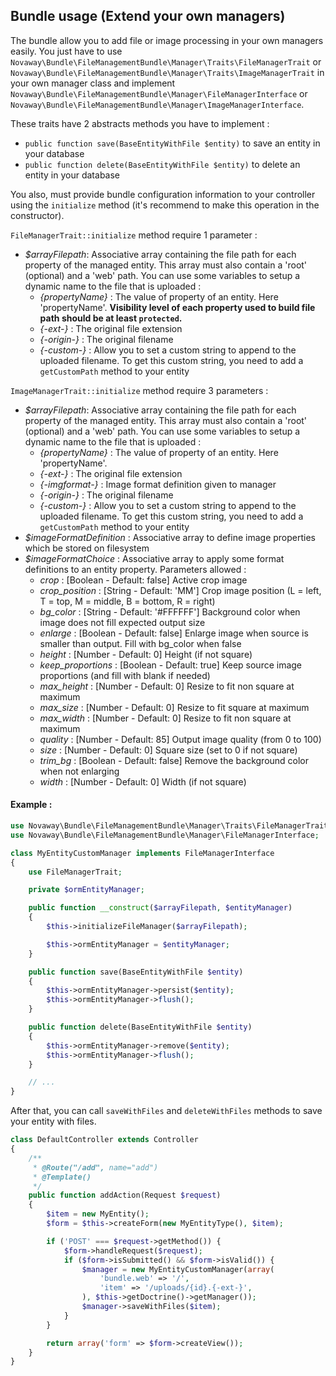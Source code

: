 ## Bundle usage (Extend your own managers)

The bundle allow you to add file or image processing in your own managers easily.
You just have to use `Novaway\Bundle\FileManagementBundle\Manager\Traits\FileManagerTrait`
or `Novaway\Bundle\FileManagementBundle\Manager\Traits\ImageManagerTrait` in your own
manager class and implement `Novaway\Bundle\FileManagementBundle\Manager\FileManagerInterface`
or `Novaway\Bundle\FileManagementBundle\Manager\ImageManagerInterface`.

These traits have 2 abstracts methods you have to implement :
* `public function save(BaseEntityWithFile $entity)` to save an entity in your database
* `public function delete(BaseEntityWithFile $entity)` to delete an entity in your database

You also, must provide bundle configuration information to your controller using the `initialize`
method (it's recommend to make this operation in the constructor).

`FileManagerTrait::initialize` method require 1 parameter :

* *$arrayFilepath*: Associative array containing the file path for each property of the managed entity. This array must
also contain a 'root' (optional) and a 'web' path. You can use some variables to setup a dynamic name to the file that is
uploaded :
    * *{propertyName}* : The value of property of an entity. Here 'propertyName'. **Visibility level of each property used to build file path should be at least `protected`.**
    * *{-ext-}* : The original file extension
    * *{-origin-}* : The original filename
    * *{-custom-}* : Allow you to set a custom string to append to the uploaded filename. To get this custom string, you need
to add a `getCustomPath` method to your entity

`ImageManagerTrait::initialize` method require 3 parameters :

* *$arrayFilepath*: Associative array containing the file path for each property of the managed entity. This array must
also contain a 'root' (optional) and a 'web' path. You can use some variables to setup a dynamic name to the file that is
uploaded :
    * *{propertyName}* : The value of property of an entity. Here 'propertyName'.
    * *{-ext-}* : The original file extension
    * *{-imgformat-}* : Image format definition given to manager
    * *{-origin-}* : The original filename
    * *{-custom-}* : Allow you to set a custom string to append to the uploaded filename. To get this custom string, you need
to add a `getCustomPath` method to your entity
* *$imageFormatDefinition* : Associative array to define image properties which be stored on filesystem
* *$imageFormatChoice* : Associative array to apply some format definitions to an entity property. Parameters allowed :
    * *crop* : [Boolean - Default: false] Active crop image
    * *crop_position* : [String - Default: 'MM'] Crop image position (L = left, T = top, M = middle, B = bottom, R = right)
    * *bg_color* : [String - Default: '#FFFFFF'] Background color when image does not fill expected output size
    * *enlarge* : [Boolean - Default: false] Enlarge image when source is smaller than output. Fill with bg_color when false
    * *height* : [Number - Default: 0] Height (if not square)
    * *keep_proportions* : [Boolean - Default: true] Keep source image proportions (and fill with blank if needed)
    * *max_height* : [Number - Default: 0] Resize to fit non square at maximum
    * *max_size* : [Number - Default: 0] Resize to fit square at maximum
    * *max_width* : [Number - Default: 0] Resize to fit non square at maximum
    * *quality* : [Number - Default: 85] Output image quality (from 0 to 100)
    * *size* : [Number - Default: 0] Square size (set to 0 if not square)
    * *trim_bg* : [Boolean - Default: false] Remove the background color when not enlarging
    * *width* : [Number - Default: 0] Width (if not square)

#### Example :

```php
use Novaway\Bundle\FileManagementBundle\Manager\Traits\FileManagerTrait;
use Novaway\Bundle\FileManagementBundle\Manager\FileManagerInterface;

class MyEntityCustomManager implements FileManagerInterface
{
    use FileManagerTrait;

    private $ormEntityManager;

    public function __construct($arrayFilepath, $entityManager)
    {
        $this->initializeFileManager($arrayFilepath);

        $this->ormEntityManager = $entityManager;
    }

    public function save(BaseEntityWithFile $entity)
    {
        $this->ormEntityManager->persist($entity);
        $this->ormEntityManager->flush();
    }

    public function delete(BaseEntityWithFile $entity)
    {
        $this->ormEntityManager->remove($entity);
        $this->ormEntityManager->flush();
    }

    // ...
}
```

After that, you can call `saveWithFiles` and `deleteWithFiles` methods to save your entity
with files.

```php
class DefaultController extends Controller
{
    /**
     * @Route("/add", name="add")
     * @Template()
     */
    public function addAction(Request $request)
    {
        $item = new MyEntity();
        $form = $this->createForm(new MyEntityType(), $item);

        if ('POST' === $request->getMethod()) {
            $form->handleRequest($request);
            if ($form->isSubmitted() && $form->isValid()) {
                $manager = new MyEntityCustomManager(array(
                    'bundle.web' => '/',
                    'item' => '/uploads/{id}.{-ext-}',
                ), $this->getDoctrine()->getManager());
                $manager->saveWithFiles($item);
            }
        }

        return array('form' => $form->createView());
    }
}
```
